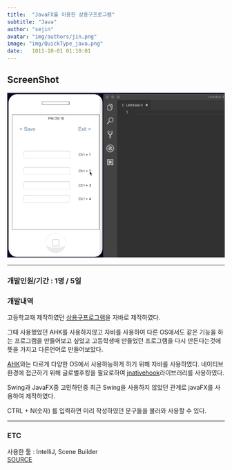 ```yaml
---
title:  "JavaFX를 이용한 상용구프로그램"
subtitle: "Java"
author: "sejin"
avatar: "img/authors/jin.png"
image: "img/QuickType_java.png"
date:   1011-10-01 01:10:01
---
```


## ScreenShot

![ex](../img/QuickType(java).gif)


- - -
### 개발인원/기간 : 1명 / 5일 

### 개발내역

고등학교때 제작하였던 <a href="http://127.0.0.1:4000/#/2015/04/25/QuickType_ahk" target="_blank">상용구프로그램</a>을 자바로 제작하였다.

그때 사용했었던 AHK를 사용하지않고 자바를 사용하여 다른 OS에서도 같은 기능을 하는 프로그램을 만들어보고 싶었고 고등학생때 만들었던 프로그램을 다시 만든다는것에 뜻을 가지고 다른언어로 만들어보았다. 

<a href="https://www.autohotkey.com/" target="_blank">AHK</a>와는 다르게 다양한 OS에서 사용하능하게 하기 위해 자바를 사용하였다.
네이티브 환경에 접근하기 위해 글로벌후킹을 필요로하여 <a href="https://github.com/kwhat/jnativehook" target="_blank">jnativehook</a>라이브러리를 사용하였다. 

Swing과 JavaFX중 고민하던중 최근 Swing을 사용하지 않았던 관계로 javaFX를 사용하여 제작하였다. 

CTRL + N(숫자) 를 입력하면 미리 작성하였던 문구들을 불러와 사용할 수 있다.
- - -

### ETC

사용한 툴 : IntelliJ, Scene Builder
<br>
<a href="https://github.com/cadinz/QuickType" target="_blank">SOURCE</a>
